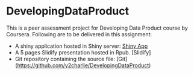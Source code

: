 # DevelopingDataProduct

This is a peer assessment project for Developing Data Product course by Coursera. Following are to be delivered in this assignment:
- A shiny application hosted in Shiny server:
[Shiny App](https://y2charlie.shinyapps.io/DevelopingDataProductShiny/)
- A 5 pages Slidify presentation hosted in Rpub.
[Slidify]
- Git repository containing the source file:
[Git] (https://github.com/y2charlie/DevelopingDataProduct)
